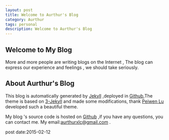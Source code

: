 ```yaml
---
layout: post
title: Welcome to Aurthur's Blog
category: Aurthur
tags: personal
description: Welcome to Aurthur's Blog
---
```


## Welcome to My Blog

More and more people are writing blogs on the Internet , The blog can express our experience and feelings , we should take seriously.

## About Aurthur's Blog

This blog is automatically generated by [Jekyll](http://jekyllrb.com/) ,deployed in [Github](https://pages.github.com),The theme is based on [3-Jekyll](https://github.com/P233/3-Jekyll) and made ​​some modifications, thank [Peiwen Lu](https://github.com/P233) developed such a beautiful theme.

My blog 's source code is hosted on [Github](https://github.com/Aurthur-LK/Aurthur-LK.github.io.git) ,if you have any questions, you can contact me. My email:aurthurxlc@gmail.com .

post date:2015-02-12
